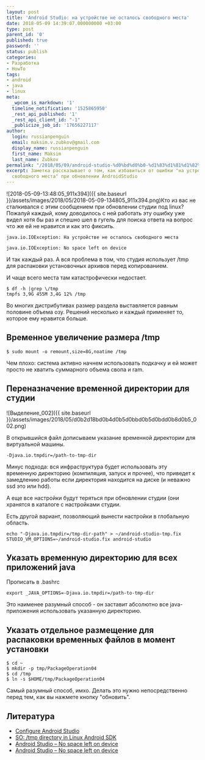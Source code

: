 ```yaml
---
layout: post
title: 'Android Studio: на устройстве не осталось свободного места'
date: 2018-05-09 14:39:07.000000000 +03:00
type: post
parent_id: '0'
published: true
password: ''
status: publish
categories:
- Разработка
- HowTo
tags:
- android
- java
- linux
meta:
  _wpcom_is_markdown: '1'
  timeline_notification: '1525865950'
  _rest_api_published: '1'
  _rest_api_client_id: "-1"
  _publicize_job_id: '17656227117'
author:
  login: russianpenguin
  email: maksim.v.zubkov@gmail.com
  display_name: russianpenguin
  first_name: Maksim
  last_name: Zubkov
permalink: "/2018/05/09/android-studio-%d0%bd%d0%b0-%d1%83%d1%81%d1%82%d1%80%d0%be%d0%b9%d1%81%d1%82%d0%b2%d0%b5-%d0%bd%d0%b5-%d0%be%d1%81%d1%82%d0%b0%d0%bb%d0%be%d1%81%d1%8c-%d0%bc%d0%b5%d1%81%d1%82%d0%b0/"
excerpt: Заметка рассказывает о том, как избавиться от ошибки "на устройстве недостаточно
  свободного места" при обновлении AndroidStudio
---
```

![2018-05-09-13:48:05_911x394]({{ site.baseurl }}/assets/images/2018/05/2018-05-09-134805_911x394.png)Кто из вас не сталкивался с этим сообщением при обновлении студии под linux? Пожалуй каждый, кому доводилось с ней работать эту ошибку уже видел хотя бы раз и спешно шел в гугель для поиска ответа на вопрос что же ей не нравится и как это фиксить.

```
java.io.IOException: На устройстве не осталось свободного места
```

```
java.io.IOException: No space left on device
```

И так каждый раз. А вся проблема в том, что студия использует /tmp для распаковки установочных архивов перед копированием.

И чаще всего места там катастрофически недостает.

```shell
$ df -h |grep \/tmp  
tmpfs 3,9G 455M 3,4G 12% /tmp
```

Во многих дистрибутивах размер раздела выставляется равным половине объема озу. Решений несколько и каждый применяет то, которое ему нравится больше.

<!--more-->

## Временное увеличение размера /tmp

```shell
$ sudo mount -o remount,size=8G,noatime /tmp
```

Чем плохо: система активно начнем использовать подкачку и ей может просто не хватить суммарного объема свопа и ram.

## Переназначение временной директории для студии

![Выделение_002]({{ site.baseurl }}/assets/images/2018/05/d0b2d18bd0b4d0b5d0bbd0b5d0bdd0b8d0b5_002.png)

В открывшийся файл дописываем указание временной директории для виртуальной машины.

```
-Djava.io.tmpdir=/path-to-tmp-dir
```

Минус подхода: вся инфраструктура будет использовать эту временную директорию (компиляция, запуск и прочее), что приведет к замедлению работы если директория находится на диске (и неважно ssd это или hdd).

А еще все настройки будут теряться при обновлении студии (они хранятся в каталоге с настройками студии.

Есть другой вариант, позволяющий вынести настройки в глобальную область.

```shell
echo "-Djava.io.tmpdir=/tmp-dir-path" > ~/android-studio-tmp.fix  
STUDIO_VM_OPTIONS=~/android-studio.fix android-studio
```

## Указать временную директорию для всех приложений java

Прописать в .bashrc

```shell
export _JAVA_OPTIONS=-Djava.io.tmpdir=/path-to-tmp-dir
```

Это наименее разумный способ - он заставит абсолютно все java-приложения использовать указанную директорию.

## Указать отдельное размещение для распаковки временных файлов в момент установки

```shell
$ cd ~  
$ mkdir -p tmp/PackageOperation04  
$ cd /tmp  
$ ln -s $HOME/tmp/PackageOperation04
```

Самый разумный способ, имхо. Делать это нужно непосредственно перед тем, как вы нажмете кнопку "обновить".

## Литература

- [Configure Android Studio](https://developer.android.com/studio/intro/studio-config.html)
- [SO: /tmp directory in Linux Android SDK](https://stackoverflow.com/questions/38057884/tmp-directory-in-linux-android-sdk)
- [Android Studio – No space left on device](https://www.redips.net/linux/android-studio-no-space-left-on-device/)
- [Android Studio – No space left on device](https://bytefreaks.net/applications/android-studio-no-space-left-on-device)
